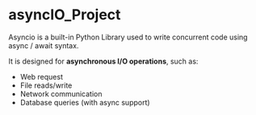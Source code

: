 # asyncIO_Project


Asyncio is a built-in Python Library used to write concurrent code using async / await syntax.

It is designed for **asynchronous I/O operations**, such as:

 - Web request
 - File reads/write
 - Network communication
 - Database queries (with async support)
   